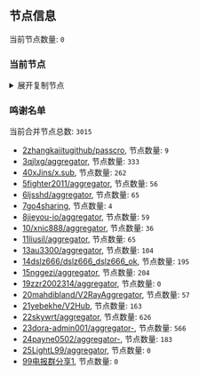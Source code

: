 
## 节点信息
当前节点数量: `0`
### 当前节点
<details>
  <summary>展开复制节点</summary>

    

</details>

### 鸣谢名单
当前合并节点总数: `3015`
- [2zhangkaiitugithub/passcro](https://github.com/zhangkaiitugithub/passcro), 节点数量: `9`
- [3qjlxg/aggregator](https://github.com/qjlxg/aggregator), 节点数量: `333`
- [40xJins/x.sub](https://github.com/0xJins/x.sub), 节点数量: `262`
- [5fighter2011/aggregator](https://github.com/fighter2011/aggregator), 节点数量: `56`
- [6ljsshd/aggregator](https://github.com/ljsshd/aggregator), 节点数量: `65`
- [7go4sharing](https://github.com/go4sharing), 节点数量: `4`
- [8jieyou-io/aggregator](https://github.com/jieyou-io/aggregator), 节点数量: `59`
- [10/xnic888/aggregator](https://github.com/xnic888/aggregator), 节点数量: `36`
- [11liusil/aggregator](https://github.com/liusil/aggregator), 节点数量: `65`
- [13au3300/aggregator](https://github.com/au3300/aggregator), 节点数量: `104`
- [14dslz666/dslz666_dslz666_ok](https://github.com/dslz666/dslz666_dslz666_ok), 节点数量: `195`
- [15nggezi/aggregator](https://github.com/nggezi/aggregator), 节点数量: `204`
- [19zzr2002314/aggregator](https://github.com/zzr2002314/aggregator), 节点数量: `0`
- [20mahdibland/V2RayAggregator](https://github.com/mahdibland/V2RayAggregator), 节点数量: `57`
- [21yebekhe/V2Hub](https://github.com/yebekhe/V2Hub), 节点数量: `163`
- [22skywrt/aggregator](https://github.com/skywrt/aggregator), 节点数量: `626`
- [23dora-admin001/aggregator-](https://github.com/dora-admin001/aggregator-), 节点数量: `566`
- [24payne0502/aggregator-](https://github.com/payne0502/aggregator-), 节点数量: `183`
- [25LightL99/aggregator](https://github.com/LightL99/aggregator), 节点数量: `0`
- [99电报群分享1](https://github.com/cdddbc/getAirport), 节点数量: `0`


